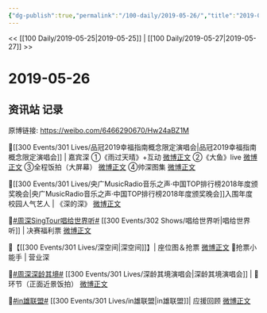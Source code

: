 ```yaml
---
{"dg-publish":true,"permalink":"/100-daily/2019-05-26/","title":"2019-05-26"}
---
```



<< [[100 Daily/2019-05-25\|2019-05-25]] | [[100 Daily/2019-05-27\|2019-05-27]] >>

# 2019-05-26

## 资讯站 记录

原博链接: https://weibo.com/6466290670/Hw24aBZ1M

🎵[[300 Events/301 Lives/品冠2019幸福指南概念限定演唱会\|品冠2019幸福指南概念限定演唱会]] | 嘉宾深
①《雨过天晴》+互动
[微博正文](https://m.weibo.cn/6466290670/4376127642020700)
②《大鱼》live
[微博正文](https://m.weibo.cn/6466290670/4376129026063148)
③全程饭拍（大屏幕）
[微博正文](https://m.weibo.cn/6466290670/4376143806613480)
④帅深图集
[微博正文](https://m.weibo.cn/6466290670/4376337290289282)

🎵[[300 Events/301 Lives/央广MusicRadio音乐之声·中国TOP排行榜2018年度颁奖晚会\|央广MusicRadio音乐之声·中国TOP排行榜2018年度颁奖晚会]]入围年度校园人气艺人 | 《深的深》
[微博正文](https://m.weibo.cn/6466290670/4376143160844008)

🎵[#周深SingTour唱给世界听#](https://s.weibo.com/weibo?q=%23%E5%91%A8%E6%B7%B1SingTour%E5%94%B1%E7%BB%99%E4%B8%96%E7%95%8C%E5%90%AC%23) [[300 Events/302 Shows/唱给世界听\|唱给世界听]] | 决赛福利票
[微博正文](https://m.weibo.cn/6466290670/4376192524677006)

🎵【[[300 Events/301 Lives/深空间\|深空间]]】| 座位图＆抢票
[微博正文](https://m.weibo.cn/6466290670/4376202300989610)
🎵抢票小能手 | 营业深
[](https://m.weibo.cn/1736988591/4376293992598091)

🎵[#周深深龄其境#](https://s.weibo.com/weibo?q=%23%E5%91%A8%E6%B7%B1%E6%B7%B1%E9%BE%84%E5%85%B6%E5%A2%83%23) [[300 Events/301 Lives/深龄其境演唱会\|深龄其境演唱会]] | 🎸环节（正面近景饭拍）
[微博正文](https://m.weibo.cn/6466290670/4376203655831906)

🎵[#in雄联盟#](https://s.weibo.com/weibo?q=%23in%E9%9B%84%E8%81%94%E7%9B%9F%23) [[300 Events/301 Lives/in雄联盟\|in雄联盟]]| 应援回顾
[微博正文](https://m.weibo.cn/6466290670/4376336866326681)
